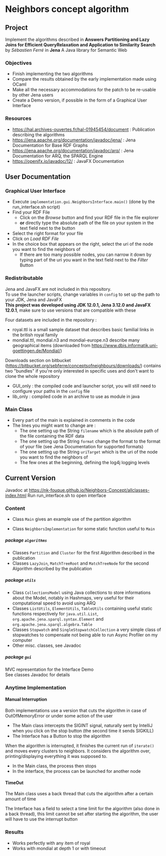 # Neighbors concept algorithm  

## Project  
Implement the algorithms described in **Answers Partitioning and Lazy Joins for Efficient QueryRelaxation and Application to Similarity Search** by *Sébastien Ferré*
in **Jena** A Java library for Semantic Web  
### Objectives
* Finish implementing the two algorithms
* Compare the results obtained by the early implementation made using OCaml
* Make all the necessary accommodations for the patch to be re-usable by other Jena users
* Create a Demo version, if possible in the form of a Graphical User Interface
### Resources
* https://hal.archives-ouvertes.fr/hal-01945454/document : Publication describing the algorithms
* https://jena.apache.org/documentation/javadoc/jena/ : Jena Documentation for Base RDF Graphs
* https://jena.apache.org/documentation/javadoc/arq/ : Jena Documentation for ARQ, the SPARQL Engine
* https://openjfx.io/javadoc/12/ : JavaFX Documentation
## User Documentation
### Graphical User Interface
* Execute `implementation.gui.NeighborsInterface.main()` (done by the run_interface.sh script)
* Find your RDF File
  * Click on the *Browse* button and find your RDF file in the file explorer      
  * **or** directly type the absolute path of the file on your system in the text field next to the button  
* Select the right format for your file
* Click on *Load RDF File*
* In the choice box that appears on the right, select the uri of the node you want to find the neighbors of
  * If there are too many possible nodes, you can narrow it down by typing part of the uri you want in the text field next to the *Filter* Button

### Redistributable
Jena and JavaFX are not included in this repository.  
To use the launcher scripts, change variables in `config` to set up the path to your JDK, Jena and JavaFX  
**This project was developed using JDK 12.0.1, Jena 3.12.0 and JavaFX 12.0.1**, make sure to use versions that are compatible with these  

Four datasets are included in the repository : 
* royal.ttl is a small sample dataset that describes basic familial links in the british royal family
* mondial.ttl, mondial.n3 and mondial-europe.n3 describe many geographical items (downloaded from https://www.dbis.informatik.uni-goettingen.de/Mondial/)

Downloads section on bitbucket (https://bitbucket.org/sebferre/conceptsofneighbours/downloads/) contains two "bundles" 
if you're only interested in specific uses and don't want to clone the whole repository  
* GUI_only : the compiled code and launcher script, you will still need to configure your paths in the ```config``` file
* lib_only : compiled code in an archive to use as module in java
### Main Class
* Every part of the main is explained in comments in the code
* The lines you might want to change are : 
  * The one setting up the String `filename` which is the absolute path of the file containing the RDF data
  * The one setting up  the String `format` change the format to the format of your file (see Jena Documentation for supported formats) 
  * The one setting up the String `uriTarget` which is the uri of the node you want to find the neighbors of
  * The few ones at the beginning, defining the log4j logging levels
## Current Version  
Javadoc at https://nk-fouque.github.io/Neighbors-Concept/allclasses-index.html
Run run_interface.sh to open interface

### Content
* Class `Main` gives an example use of the partition algorithm
  
* Class `NeighborsImplementation` for some static function useful to `Main`
##### package `algorithms`
* Classes `Partition` and `Cluster` for the first Algorithm described in the publication
* Classes `LazyJoin`, `MatchTreeRoot` and `MatchTreeNode` for the second Algorithm described by the publication
##### package `utils`
* Class `CollectionsModel` using Java collections to store informations about the Model, 
notably in Hashmaps, very useful for their computational speed to avoid using ARQ
* Classes `ListUtils`, `ElementUtils`, `TableUtils` containing useful static functions 
respectively for `java.util.List`, `org.apache.jena.sparql.syntax.Element` and `org.apache.jena.sparql.algebra.Table`
* Classes `Stopwatch` and `SingleStopwatchCollection` a very simple class of stopwatches to compensate not being able to run Async Profiler on my computer
* Other misc. classes, see Javadoc
##### package `gui`
MVC representation for the Interface Demo  
See classes Javadoc for details
### Anytime Implementation
#### Manual Interruption
Both implementations use a version that cuts the algorithm in case of OutOfMemoryError or under some action of the user
* The Main class intercepts the SIGINT signal, naturally sent by IntelliJ when you click on the stop button (the second time it sends SIGKILL)
* The Interface has a Button to stop the algorithm
  
When the algorithm is interrupted, it finishes the current run of `iterate()` and moves every clusters to neighbors. 
It considers the algorithm over, printing/displaying everything it was supposed to.
* In the Main class, the process then stops
* In the interface, the process can be launched for another node
#### TimeOut
The Main class uses a back thread that cuts the algorithm after a certain amount of time  
  
The Interface has a field to select a time limit for the algorithm (also done in a back thread), 
this limit cannot be set after starting the algorithm, the user will have to use the interrupt button
### Results
* Works perfectly with any item of royal
* Works with mondial at depth 1 or with timeout